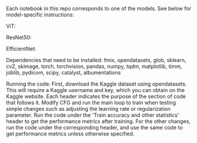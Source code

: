 Each notebook in this repo corresponds to one of the models. See below for model-specific instructions:

ViT:

ResNet50:

EfficientNet:

Dependencies that need to be installed:
fmix,
opendatasets,
glob,
sklearn,
cv2,
skimage, 
torch,
torchvision,
pandas,
numpy, 
tqdm, 
matplotlib,
timm,
joblib,
pydicom,
scipy,
catalyst,
albumentations

Running the code:
First, download the Kaggle dataset using opendatasets. This will require a Kaggle username and key, which you can obtain on the Kaggle website. Each header indicates the purpose of the section of code that follows it. Modify CFG and run the main loop to train when testing simple changes such as adjusting the learning rate or regularization parameter. Run the code under the 'Train accuracy and other statistics' header to get the performance metrics after training. For the other changes, run the code under the corresponding header, and use the same code to get performance metrics unless otherwise specified.
